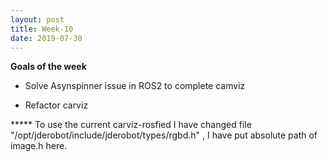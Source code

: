 ```yaml
---
layout: post
title: Week-10
date: 2019-07-30
---	
```


**Goals of the week**

* Solve Asynspinner issue in ROS2 to complete camviz

* Refactor carviz


***** To use the current carviz-rosfied I have changed file "/opt/jderobot/include/jderobot/types/rgbd.h" , I have put absolute path of image.h here.
